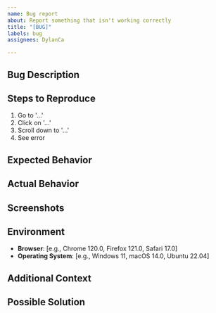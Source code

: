 ```yaml
---
name: Bug report
about: Report something that isn't working correctly
title: "[BUG]"
labels: bug
assignees: DylanCa

---
```


## Bug Description
<!-- A clear and concise description of what the bug is -->

## Steps to Reproduce
<!-- Steps to reproduce the behavior -->
1. Go to '...'
2. Click on '...'
3. Scroll down to '...'
4. See error

## Expected Behavior
<!-- What you expected to happen -->

## Actual Behavior
<!-- What actually happened -->

## Screenshots
<!-- If applicable, add screenshots to help explain your problem -->

## Environment
<!-- Please complete the following information -->
- **Browser**: [e.g., Chrome 120.0, Firefox 121.0, Safari 17.0]
- **Operating System**: [e.g., Windows 11, macOS 14.0, Ubuntu 22.04]

## Additional Context
<!-- Add any other context about the problem here -->

## Possible Solution
<!-- Optional: If you have suggestions on how to fix the bug -->
